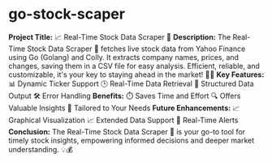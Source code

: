 # go-stock-scaper
 **Project Title:** 📈 Real-Time Stock Data Scraper 🔄  **Description:**  The Real-Time Stock Data Scraper 🔄 fetches live stock data from Yahoo Finance using Go (Golang) and Colly. It extracts company names, prices, and changes, saving them in a CSV file for easy analysis. Efficient, reliable, and customizable, it's your key to staying ahead in the market! 🚀💼  **Key Features:**  📊 Dynamic Ticker Support   🕒 Real-Time Data Retrieval   📑 Structured Data Output   🛠️ Error Handling    **Benefits:**  ⏱️ Saves Time and Effort   🔍 Offers Valuable Insights   🎯 Tailored to Your Needs    **Future Enhancements:**  📈 Graphical Visualization   📈 Extended Data Support   🔔 Real-Time Alerts    **Conclusion:**  The Real-Time Stock Data Scraper 🔄 is your go-to tool for timely stock insights, empowering informed decisions and deeper market understanding. 💡💰
